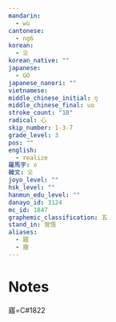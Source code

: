 ```yaml
---
mandarin:
  - wù
cantonese:
  - ng6
korean:
  - 오
korean_native: ""
japanese:
  - GO
japanese_nanori: ""
vietnamese:
middle_chinese_initial: ŋ
middle_chinese_final: uo
stroke_count: "10"
radical: 心
skip_number: 1-3-7
grade_level: 3
pos: ""
english:
  - realize
羅馬字: o
韓文: 오
joyo_level: ""
hsk_level: ""
hanmun_edu_level: ""
danayo_id: 3124
mc_id: 1847
graphemic_classification: 五
stand_in: 覚悟
aliases:
  - 寤
  - 窹
---
```


# Notes
寤=C#1822
